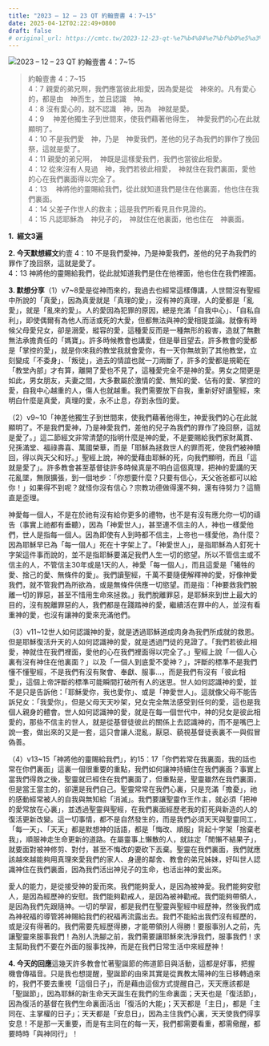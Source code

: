 ```yaml
---
title: "2023 – 12 – 23 QT 約翰壹書 4：7~15"
date: 2025-04-12T02:22:49+0800
draft: false
# original_url: https://cmtc.tw/2023-12-23-qt-%e7%b4%84%e7%bf%b0%e5%a3%b9%e6%9b%b8-4%ef%bc%9a715
---
```


![2023 – 12 – 23 QT 約翰壹書 4：7~15](/images/qt.jpg  "2023 – 12 – 23 QT 約翰壹書 4：7~15")

> 約翰壹書 4：7~15  
> 4：7 親愛的弟兄啊，我們應當彼此相愛，因為愛是從　神來的。凡有愛心的，都是由　神而生，並且認識　神。  
> 4：8 沒有愛心的，就不認識　神，因為　神就是愛。  
> 4：9 　神差他獨生子到世間來，使我們藉著他得生，　神愛我們的心在此就顯明了。  
> 4：10 不是我們愛　神，乃是　神愛我們，差他的兒子為我們的罪作了挽回祭，這就是愛了。  
> 4：11 親愛的弟兄啊，　神既是這樣愛我們，我們也當彼此相愛。  
> 4：12 從來沒有人見過　神，我們若彼此相愛，　神就住在我們裏面，愛他的心在我們裏面得以完全了。  
> 4：13 　神將他的靈賜給我們，從此就知道我們是住在他裏面，他也住在我們裏面。  
> 4：14 父差子作世人的救主；這是我們所看見且作見證的。  
> 4：15 凡認耶穌為　神兒子的，　神就住在他裏面，他也住在　神裏面。

**1.  經文3遍**

**2. 今天默想經文**約壹 4：10 不是我們愛神，乃是神愛我們，差他的兒子為我們的罪作了挽回祭，這就是愛了。  
4：13 神將他的靈賜給我們，從此就知道我們是住在他裡面，他也住在我們裡面。

**3. 默想分享**（1）v7~8愛是從神而來的，我過去也經常這樣傳講，人世間沒有聖經中所說的「真愛」，因為真愛就是「真理的愛」，沒有神的真理，人的愛都是「亂愛」，就是「亂來的愛」。人的愛因為犯罪的原因，總是充滿「自我中心」、「自私自利」，即使偶爾有為他人而活或死的大愛，但都無法與神的愛相提並論。就像有時候父母愛兒女，卻是溺愛，縱容的愛，這種愛反而是一種無形的殺害，造就了無數無法承擔責任的「媽寶」。許多時候教會也講愛，但是舉目望去，許多教會的愛都是「掌控的愛」，就是你來我的教堂我就會愛你，有一天你無故到了其他教堂，立刻變成「不委身」、「叛徒」，過去的情誼也就一刀兩斷了，許多的愛都是規範在「教堂內部」才有算，離開了愛也不見了，這種愛完全不是神的愛。男女之間更是如此，男女朋友，夫妻之間，大多數屬於激情的愛、無知的愛、佔有的愛、掌控的愛，自我中心越重的人，傷人也就越重。我們需要放下自我，重新好好讀聖經，來明白什麼是真愛，真理的愛，永不止息，存到永恆的愛。

（2）v9~10「神差他獨生子到世間來，使我們藉著他得生，神愛我們的心在此就顯明了。不是我們愛神，乃是神愛我們，差他的兒子為我們的罪作了挽回祭，這就是愛了。」這二節經文非常清楚的指明什麼是神的愛，不是要賜給我們家財萬貫、兒孫滿堂、福祿壽喜、萬國榮華，而是「耶穌為拯救世人的罪而死，使我們被神贖回，得以與天父和好。」聖經上說，神的愛藉由耶穌的死，向我們顯明，而且「這就是愛了」。許多教會甚至基督徒許多時候真是不明白這個真理，把神的愛講的天花亂墜，無限擴張，到一個地步：「你想要什麼？只要有信心，天父爸爸都可以給你！」如果得不到呢？就怪你沒有信心？宗教功德做得還不夠，還有待努力？這簡直是歪理。

神愛每一個人，不是在於祂有沒有給你更多的禮物，也不是有沒有應允你一切的禱告（事實上祂都有垂聽），因為「神愛世人」，甚至連不信主的人，神也一樣愛他們，世人是指每一個人。因為即使有人到時都不信主，上帝也一樣愛他，為什麼？因為耶穌早已為「每一個人」死在十字架上了。「神愛世人」，是指耶穌為人釘死十字架這件事而說的，並不是指耶穌要滿足我們人生一切的慾望。所以不管信主或不信主的人，不管信主30年或是1天的人，神愛「每一個人」，而且這愛是「犧牲的愛、捨己的愛、無條件的愛」。我們讀聖經，千萬不要隨便解釋神的愛，好像神愛我們，就不管我們為所欲為，或是無條件供應一切慾望。而是指：「神要救我們脫離一切的罪惡，甚至不惜用生命來拯救。」我們脫離罪惡，是耶穌來到世上最大的目的，沒有脫離罪惡的人，我們都是在踐踏神的愛，繼續活在罪中的人，並沒有看重神的愛，也沒有讓神的愛來充滿他們。

（3）v11~12世人如何認識神的愛，就是透過耶穌道成肉身為我們所成就的救恩。但是耶穌復活升天的人如何認識神的愛，就是透過門徒的見證了。「我們若彼此相愛，神就住在我們裡面，愛他的心在我們裡面得以完全了。」聖經上說「一個人心裏有沒有神住在他裏面？」以及「一個人到底愛不愛神？」，評斷的標準不是我們懂不懂聖經，不是我們有沒有聚會、奉獻、服事…，而是我們有沒有「彼此相愛」，這個上帝評斷的標準可能瞬間打破所有人的迷思。世人如何認識神的愛，並不是只是告訴他：「耶穌愛你，我也愛你」、或是「神愛世人」。這就像父母不能告訴兒女：「我愛你」，但是父母天天吵架，兒女完全無法感受到任何的愛，這也是我個人親身的體會。世人如何認識神的愛，就是在每一個世代中，神的兒女是彼此相愛的，那些不信主的世人，就是從基督徒彼此的關係上去認識神的，而不是嘴巴上說一套，做出來的又是一套，這只會讓人混亂，厭惡、藐視基督徒表裏不一與假冒偽善。

（4）v13~15「神將他的靈賜給我們」，約15：17「你們若常在我裏面，我的話也常在你們裏面」這裏一個很重要的重點，我們如何讓神持續住在我們裏面？事實上當我們得救之後，聖靈就已經住在我們裏面了，但重點是，聖靈雖然在我們裏面，但是當王當主的，卻還是我們自己。聖靈常常在我們心裏，只是充滿「擔憂」，祂的感動經常被人的自我與無知給「消滅」。我們要讓聖靈作王作主，就必須「把神的愛常放在心裏」，並透過聖靈與聖經，在我們裏面經歷老我的釘死與新造的人的復活更新改變。這一切事情，都不是自然發生的，而是我們必須天天與聖靈同工，「每一天」、「天天」都是默想神的話語，都是「悔改、順服」背起十字架「捨棄老我」，順服神走生命更新的道路。在屬靈事上懶散的人，就註定「閒懶不結果子」，就要面對被神修剪、對付，甚至不悔改的要砍下丟棄。聖靈在我們裏面，我們就應該越來越能夠用真理來愛我們的家人、身邊的鄰舍、教會的弟兄姊妹，好叫世人認識神住在我們裏面，因為我們活出神兒子的生命，也活出神的愛出來。

愛人的能力，是從接受神的愛而來。我們能夠愛人，是因為被神愛。我們能夠安慰人，是因為經歷神的安慰。我們能夠勸戒人，是因為被神勸戒。我們能夠帶領人，是因為我們先跟隨神。一切的學習，都是我們在聖靈與聖經中經歷神，然後我們成為神祝福的導管將神賜給我們的祝福再流露出去。我們不能給出我們沒有經歷的，或是沒有得著的。我們需要先經歷得勝，才能帶領別人得勝！要服事別人之前，先讓聖靈來服事我們！為別人洗腳之前，我們需要讓耶穌來洗淨我們，服事我們！求主幫助我們不要在外面的服事找神，而是在我們日常生活中來經歷神！

**4. 今天的回應**這幾天許多教會忙著聖誕節的佈道節目與活動，這都是好事，把握機會傳福音。只是我也想提醒，聖誕節的由來其實是從異教太陽神的生日移轉過來的，我們不要去重視「這個日子」，而是藉由這個方式提醒自己，天天應該都是「聖誕節」，因為耶穌的新生命天天誕生在我們的生命裏面；天天也是「復活節」，因為復活的基督在我們生命裏面活出「復活的大能」；天天都是「主日」，都是「主同在、主掌權的日子」；天天都是「安息日」，因為主住我們心裏，天天使我們得享安息！不是那一天重要，而是有主同在的每一天，我們都需要看重，都需儆醒，都要時時「與神同行」！
